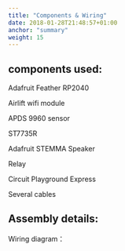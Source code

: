 ```yaml
---
title: "Components & Wiring"
date: 2018-01-28T21:48:57+01:00
anchor: "summary"
weight: 15
---
```


## components used:
Adafruit Feather  RP2040 

Airlift wifi module

APDS 9960 sensor

ST7735R

Adafruit STEMMA Speaker

Relay

Circuit Playground Express

Several cables

## Assembly details:
Wiring diagram：

